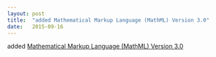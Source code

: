 ```yaml
---
layout: post
title:  "added Mathematical Markup Language (MathML) Version 3.0"
date:   2015-09-16
---
```


added [Mathematical Markup Language (MathML) Version 3.0](http://www.w3.org/TR/MathML3/)

